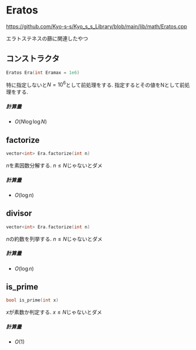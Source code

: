 # Eratos

https://github.com/Kyo-s-s/Kyo_s_s_Library/blob/main/lib/math/Eratos.cpp

エラトステネスの篩に関連したやつ

## コンストラクタ

```cpp
Eratos Era(int Eramax = 1e6)
```

特に指定しないと$N = 10^6$として前処理をする. 指定するとその値をNとして前処理をする.

##### 計算量

- $O(N \log \log N)$

## factorize

```cpp
vector<int> Era.factorize(int n)
```

$n$を素因数分解する. $n \leq N$じゃないとダメ

##### 計算量

- $O(\log n)$

## divisor

```cpp
vector<int> Era.factorize(int n)
```

$n$​の約数を列挙する.  $n \leq N$じゃないとダメ

##### 計算量

- $O(\log n)$

## is_prime

```cpp
bool is_prime(int x)
```

$x$が素数か判定する. $x \leq N$じゃないとダメ

##### 計算量

- $O(1)$